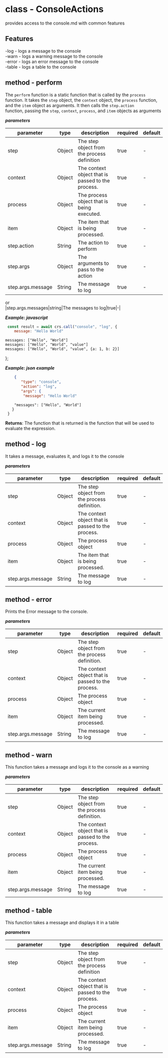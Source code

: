 # class - ConsoleActionsprovides access to the console.md with common features  ## Features -log - logs a message to the console   -warn - logs a warning message to the console   -error - logs an error message to the console   -table - logs a table to the console  ## method - performThe `perform` function is a static function that is called by the `process` function. It takes the `step` object, the `context` object, the `process` function, and the `item` object as arguments. It then calls the `step.action`   function, passing the `step`, `context`, `process`, and `item` objects as arguments  ***parameters***|parameter|type|description|required|default||---------|----|-----------|--------|-------||step|Object|The step object from the process definition|true|-||context|Object|The context object that is passed to the process.|true|-||process|Object|The process object that is being executed.|true|-||item|Object|The item that is being processed.|true|-||step.action|String|The action to perform|true|-||step.args|Object|The arguments to pass to the action|true|-||step.args.message|String|The message to log|true|-| or  |step.args.messages|string|The messages to log|true|-|***Example: javascript***```js const result = await crs.call("console", "log", {      message: "Hello World"  ```    messages: ["Hello", "World"]      messages: ["Hello", "World", "value"]      messages: ["Hello", "World", "value", {a: 1, b: 2}]   };    ***Example: json example***```json    {         "type": "console",         "action": "log",         "args": {          "message": "Hello World"  ```        "messages": ["Hello", "World"]         }       }    **Returns**: The function that is returned is the function that will be used to evaluate the expression.  ## method - logIt takes a message, evaluates it, and logs it to the console  ***parameters***|parameter|type|description|required|default||---------|----|-----------|--------|-------||step|Object|The step object from the process definition.|true|-||context|Object|The context object that is passed to the process.|true|-||process|Object|The process object|true|-||item|Object|The item that is being processed.|true|-||step.args.message|String|The message to log|true|-|## method - errorPrints the Error message to the console.  ***parameters***|parameter|type|description|required|default||---------|----|-----------|--------|-------||step|Object|The step object from the process definition.|true|-||context|Object|The context object that is passed to the process.|true|-||process|Object|The process object|true|-||item|Object|The current item being processed.|true|-||step.args.message|String|The message to log|true|-|## method - warnThis function takes a message and logs it to the console as a warning  ***parameters***|parameter|type|description|required|default||---------|----|-----------|--------|-------||step|Object|The step object from the process definition.|true|-||context|Object|The context object that is passed to the process.|true|-||process|Object|The process object|true|-||item|Object|The current item being processed.|true|-||step.args.message|String|The message to log|true|-|## method - tableThis function takes a message and displays it in a table  ***parameters***|parameter|type|description|required|default||---------|----|-----------|--------|-------||step|Object|The step object from the process definition|true|-||context|Object|The context object that is passed to the process.|true|-||process|Object|The process object|true|-||item|Object|The current item being processed.|true|-||step.args.message|String|The message to log|true|-|
